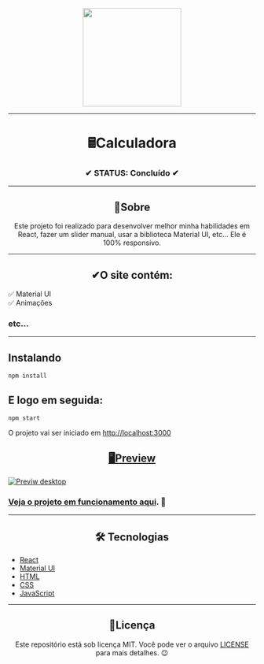 <div align="center">
  <img width="200" src="https://cdn-icons-png.flaticon.com/512/550/550607.png">
</div>

---

<h1 align="center">🖩Calculadora</h1>
<h3 align="center">✔ STATUS: Concluído ✔</h3>

---

<h2 align="center">📖Sobre</h2>

<p align="center">Este projeto foi realizado para desenvolver melhor minha habilidades em React,
fazer um slider manual, usar a biblioteca Material UI, etc... Ele é 100% responsivo.</p>

---

<h2 align="center">✔O site contém:</h2>

✅ Material UI<br>
✅ Animações<br>
### etc...
---

<h2>Instalando</h2>

```
npm install
```

<h2>E logo em seguida:</h2>

```
npm start
```

<p>O projeto vai ser iniciado em <a target="_blank" href='http://localhost:3000'>http://localhost:3000</p>

<h2 align="center">🖥Preview</h2>

<img src="readme_imgs\Desktop_view.png" alt="Previw desktop"></img>
<br>

### Veja o projeto em funcionamento <a target="_blank" href="https://react-calculadora-project.netlify.app/">aqui</a>. 🧐

---

<h2 align="center">🛠 Tecnologias</h2>

- [React](https://pt-br.reactjs.org/)
- [Material UI](https://mui.com/pt/)
- [HTML](https://html.com/)
- [CSS](https://developer.mozilla.org/pt-BR/docs/Web/CSS)
- [JavaScript](https://www.javascript.com/)

---

<h2 align="center">📝Licença</h2>

<p align="center">
   Este repositório está sob licença MIT. Você pode ver o arquivo <a href="https://github.com/gabriell-c/Calculadora/blob/main/License"> LICENSE</a>
   para mais detalhes. 😉
</p>
